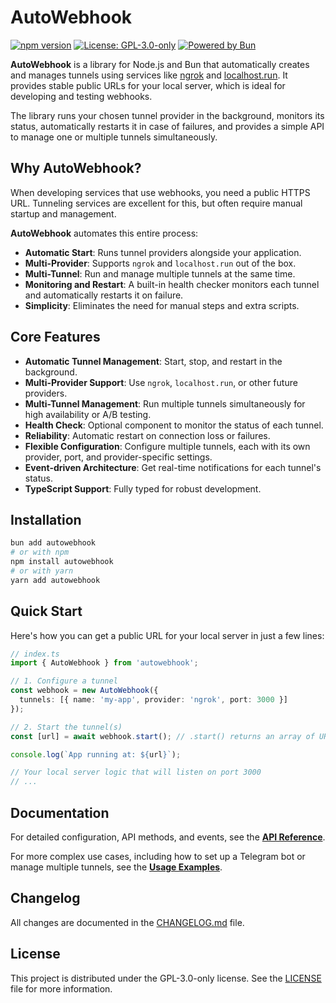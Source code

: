 # AutoWebhook

[![npm version](https://img.shields.io/npm/v/autowebhook.svg)](https://www.npmjs.com/package/autowebhook)
[![License: GPL-3.0-only](https://img.shields.io/badge/License-GPL--3.0--only-blue.svg)](https://www.gnu.org/licenses/gpl-3.0.html)
[![Powered by Bun](https://img.shields.io/badge/powered%20by-Bun-black.svg?style=flat&logo=bun)](https://bun.sh)

**AutoWebhook** is a library for Node.js and Bun that automatically creates and manages tunnels using services like [ngrok](https://ngrok.com/) and [localhost.run](https://localhost.run). It provides stable public URLs for your local server, which is ideal for developing and testing webhooks.

The library runs your chosen tunnel provider in the background, monitors its status, automatically restarts it in case of failures, and provides a simple API to manage one or multiple tunnels simultaneously.

## Why AutoWebhook?

When developing services that use webhooks, you need a public HTTPS URL. Tunneling services are excellent for this, but often require manual startup and management.

**AutoWebhook** automates this entire process:
- **Automatic Start**: Runs tunnel providers alongside your application.
- **Multi-Provider**: Supports `ngrok` and `localhost.run` out of the box.
- **Multi-Tunnel**: Run and manage multiple tunnels at the same time.
- **Monitoring and Restart**: A built-in health checker monitors each tunnel and automatically restarts it on failure.
- **Simplicity**: Eliminates the need for manual steps and extra scripts.

## Core Features

- **Automatic Tunnel Management**: Start, stop, and restart in the background.
- **Multi-Provider Support**: Use `ngrok`, `localhost.run`, or other future providers.
- **Multi-Tunnel Management**: Run multiple tunnels simultaneously for high availability or A/B testing.
- **Health Check**: Optional component to monitor the status of each tunnel.
- **Reliability**: Automatic restart on connection loss or failures.
- **Flexible Configuration**: Configure multiple tunnels, each with its own provider, port, and provider-specific settings.
- **Event-driven Architecture**: Get real-time notifications for each tunnel's status.
- **TypeScript Support**: Fully typed for robust development.

## Installation

```bash
bun add autowebhook
# or with npm
npm install autowebhook
# or with yarn
yarn add autowebhook
```

## Quick Start

Here's how you can get a public URL for your local server in just a few lines:

```typescript
// index.ts
import { AutoWebhook } from 'autowebhook';

// 1. Configure a tunnel
const webhook = new AutoWebhook({
  tunnels: [{ name: 'my-app', provider: 'ngrok', port: 3000 }]
});

// 2. Start the tunnel(s)
const [url] = await webhook.start(); // .start() returns an array of URLs

console.log(`App running at: ${url}`);

// Your local server logic that will listen on port 3000
// ...
```

## Documentation

For detailed configuration, API methods, and events, see the **[API Reference](./API.md)**.

For more complex use cases, including how to set up a Telegram bot or manage multiple tunnels, see the **[Usage Examples](./EXAMPLES.md)**.

## Changelog

All changes are documented in the [CHANGELOG.md](./CHANGELOG.md) file.

## License

This project is distributed under the GPL-3.0-only license. See the [LICENSE](./LICENSE) file for more information.